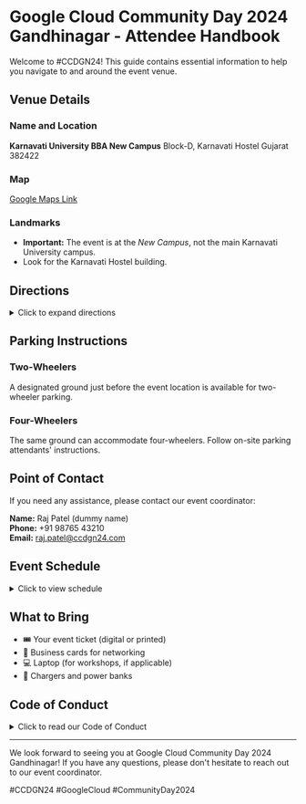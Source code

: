 # Google Cloud Community Day 2024 Gandhinagar - Attendee Handbook

Welcome to #CCDGN24! This guide contains essential information to help you navigate to and around the event venue.

## Venue Details

### Name and Location
**Karnavati University BBA New Campus**
Block-D, Karnavati Hostel
Gujarat 382422

### Map
[Google Maps Link](https://maps.app.goo.gl/en9VtRhCXVTKE9WAA)

### Landmarks
- **Important:** The event is at the *New Campus*, not the main Karnavati University campus.
- Look for the Karnavati Hostel building.

## Directions

<details>
<summary>Click to expand directions</summary>

1. Follow the Google Maps link above for turn-by-turn navigation.
2. Once you reach Karnavati University main entrance, continue past it.
3. Look for signs directing to the BBA New Campus.
4. The event venue (Block-D) will be near the Karnavati Hostel area.

</details>

## Parking Instructions

### Two-Wheelers
A designated ground just before the event location is available for two-wheeler parking.

### Four-Wheelers
The same ground can accommodate four-wheelers. Follow on-site parking attendants' instructions.

## Point of Contact

If you need any assistance, please contact our event coordinator:

**Name:** Raj Patel (dummy name)  
**Phone:** +91 98765 43210  
**Email:** raj.patel@ccdgn24.com

## Event Schedule

<details>
<summary>Click to view schedule</summary>

| Time | Activity |
|------|----------|
| 08:30 AM | Registration Opens |
| 09:30 AM | Welcome Address |
| 10:00 AM | Keynote Speaker |
| ... | ... |

(Add full schedule here)

</details>

## What to Bring

- 🎟️ Your event ticket (digital or printed)
- 💼 Business cards for networking
- 💻 Laptop (for workshops, if applicable)
- 🔌 Chargers and power banks

## Code of Conduct

<details>
<summary>Click to read our Code of Conduct</summary>

We are committed to providing a harassment-free and inclusive event experience for everyone regardless of gender, gender identity and expression, sexual orientation, disability, physical appearance, body size, race, age, religion, or nationality.

(Add full Code of Conduct here)

</details>

---

We look forward to seeing you at Google Cloud Community Day 2024 Gandhinagar! If you have any questions, please don't hesitate to reach out to our event coordinator.

#CCDGN24 #GoogleCloud #CommunityDay2024
